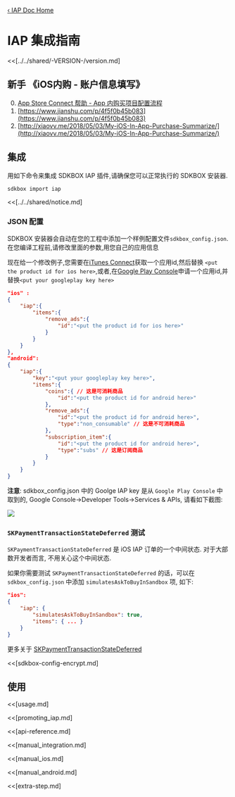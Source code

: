 [&#8249; IAP Doc Home](./)

<h1>IAP 集成指南</h1>
<<[../../shared/-VERSION-/version.md]

## 新手 《iOS内购 - 账户信息填写》
0. [App Store Connect 帮助 - App 内购买项目配置流程](https://help.apple.com/app-store-connect/?lang=zh-cn/#/devb57be10e7)
1. [https://www.jianshu.com/p/4f5f0b45b083](https://www.jianshu.com/p/4f5f0b45b083)
2. [http://xiaovv.me/2018/05/03/My-iOS-In-App-Purchase-Summarize/](http://xiaovv.me/2018/05/03/My-iOS-In-App-Purchase-Summarize/)


## 集成
用如下命令来集成 SDKBOX IAP 插件,请确保您可以正常执行的 SDKBOX 安装器.
```bash
sdkbox import iap
```

<<[../../shared/notice.md]

<!--## Configuration
<<[../../shared/sdkbox_cloud.md]
<<[../../shared/remote_application_config.md]-->


### JSON 配置
SDKBOX 安装器会自动在您的工程中添加一个样例配置文件`sdkbox_config.json`.在您编译工程前,请修改里面的参数,用您自己的应用信息

现在给一个修改例子,您需要在[iTunes Connect](http://itunesconnect.apple.com)获取一个应用id,然后替换 `<put the product id for ios here>`,或者,在[Google Play Console](https://play.google.com/apps/publish)申请一个应用id,并替换`<put your googleplay key here>`
```json
"ios" :
{
    "iap":{
        "items":{
            "remove_ads":{
                "id":"<put the product id for ios here>"
            }
        }
    }
},
"android":
{
    "iap":{
        "key":"<put your googleplay key here>",
        "items":{
            "coins":{ // 这是可消耗商品
                "id":"<put the product id for android here>"
            },
            "remove_ads":{
                "id":"<put the product id for android here>",
                "type":"non_consumable" // 这是不可消耗商品
            },
            "subscription_item":{
                "id":"<put the product id for android here>",
                "type":"subs" // 这是订阅商品
            }
        }
    }
}
```

__注意__: sdkbox_config.json 中的 Goolge IAP key 是从 `Google Play Console` 中取到的, Google Console->Developer Tools->Services & APIs, 请看如下截图:

![](../../imgs/google_licensing_iab.png)


### `SKPaymentTransactionStateDeferred` 测试

`SKPaymentTransactionStateDeferred` 是 iOS IAP 订单的一个中间状态. 对于大部数开发者而言, 不用关心这个中间状态.

如果你需要测试 `SKPaymentTransactionStateDeferred` 的话，可以在 `sdkbox_config.json` 中添加 `simulatesAskToBuyInSandbox` 项, 如下:

```json
"ios":
{
    "iap": {
        "simulatesAskToBuyInSandbox": true,
        "items": { ... }
    }
}
```

更多关于 [SKPaymentTransactionStateDeferred](https://stackoverflow.com/questions/25510678/how-to-test-skpaymenttransactionstatedeferred)


<<[sdkbox-config-encrypt.md]

## 使用

<<[usage.md]

<<[promoting_iap.md]

<<[api-reference.md]

<<[manual_integration.md]

<<[manual_ios.md]

<<[manual_android.md]

<<[extra-step.md]
